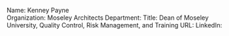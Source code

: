 Name: Kenney Payne  
Organization: Moseley Architects
Department: 
Title: Dean of Moseley University, Quality Control, Risk Management, and Training
URL:
LinkedIn: